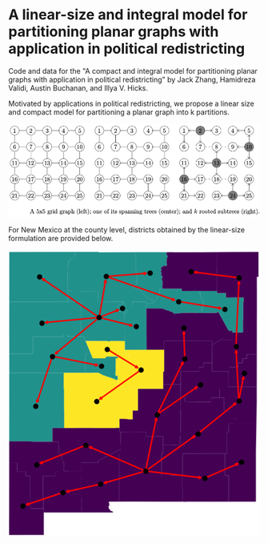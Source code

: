 # A linear-size and integral model for partitioning planar graphs with application in political redistricting

Code and data for the "A compact and integral model for partitioning planar graphs with application in political redistricting" by Jack Zhang, Hamidreza Validi, Austin Buchanan, and Illya V. Hicks.

Motivated by applications in political redistricting, we propose a linear size and compact model for partitioning a planar graph into k partitions. 


  
![Figure 1](readme_images/trees.png?raw=true "Input graph")


For New Mexico at the county level, districts obtained by the linear-size formulation are provided below. 

![Figure 1](readme_images/NM_directed.png?raw=true "NM")
